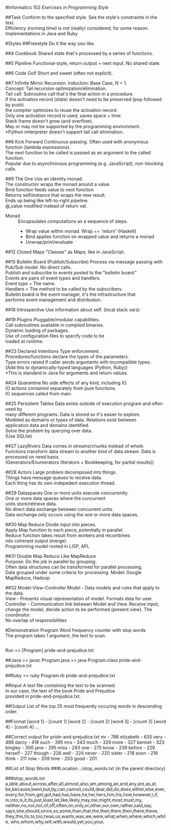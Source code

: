 #Informatics 102
*Exercises in Programming Style*

##Task
Conform to the specified style. See the style's constraints in the text.  
Efficiency (running time) is not (really) considered, for some reason.  
Implementations in Java and Ruby

#Styles
##Freestyle
Do it the way you like.

##4 Cookbook
Shared state that's processed by a series of functions.
	
##5 Pipeline
Functional-style, return output = next input. No shared state.

##6 Code Golf
Short and sweet (often not explicit).
	
##7 Infinite Mirror
Recursion. Induction: Base Case, N + 1.  
Concept: Tail recursion optimization/elimination.  
Tail call: Subroutine call that's the final action in a procedure.  
If the activation record (state) doesn't need to be preserved (pop followed by push)  
the compiler optimizes to reuse the activation record.  
Only one activation record is used, saves space + time.  
Stack frame doesn't grow (and overflow).  
May or may not be supported by the programming environment.  
*Python imterpreter doesn't support tail call elimination.
	
##8 Kick Forward
Continuous-passing. Often used with anonymous function (lambda expressions).  
The next function to be called is passed as an argument to the called function.  
Popular due to asynchronous programming (e.g. JavaScript), non-blocking calls.

##9 The One
Use an identity monad.  
The constructor wraps the monad around a value.  
Bind function feeds value to next function.  
Returns self/instance that wraps the new result.  
Ends up being like left-to-right pipeline.  
@_value modified instead of return val.

<dl>	
	<dt>Monad</dt>
	<dd>
		Encapsulates computations as a sequence of steps.
		<ul>
			<li>Wrap value within monad. Wrap == 'return' (Haskell)</li>
			<li>Bind applies function on wrapped value and returns a monad</li>
			<li>Unwrap/print/evaluate</li>
		</ul>
	</dd>
</dl>

##12 Closed Maps
"Classes" as Maps, like in JavaScript.

##15 Bulletin Board (Publish/Subscribe)
Process via message passing with Pub/Sub model. No direct calls.  
Publish and subscribe to events posted to the "bulletin board."  
Events are pairs of event types and handlers.  
Event type 	= The name.  
Handlers 	= The method to be called by the subscribers.  
Bulletin board is the event manager, it's the infrastructure that  
performs event management and distribution.

##16 Introspective
Use information about self. (local stack vars)
	
##19 Plugins
Pluggable/modular capabilities.  
Call subroutines available in compiled binaries.  
Dynamic loading of packages.  
Use of configuration files to specify code to be  
loaded at runtime.

##23 Declared Intentions
Type enforcement.  
Procedures/functions declare the types of the parameters.  
Type errors raised if caller sends arguments with incompatible types.  
(Add this to dynamically-typed languages (Python, Ruby))  
*This is standard in Java for arguments and return values.
	
##24 Quarantine
No side effects of any kind, including IO.  
IO actions contained separately from pure functions.  
IO sequences called from main.

##25 Persistent Tables
Data exists outside of execution program and often used by  
many different programs. Data is stored so it's easier to explore.  
Modeled as domains or types of data. Relations exist between  
application data and domains identified.  
Solve the problem by querying over data.  
(Use SQLite)

##27 LazyRivers
Data comes in streams/chunks instead of whole.  
Functions transform data stream to another kind of data stream. 
Data is processed on need basis.  
(Generators/Enumerators (Iterators + Bookkeeping, for partial results))

##28 Actors
Large problem decomposed into things.  
Things have message queues to receive data.  
Each thing has its own indepedent execution thread.  

##29 Dataspaces
One or more units execute concurrently.  
One or more data spaces where the concurrent  
units store/retrieve data.  
No direct data exchange between concurrent units.  
Data exchange only occurs using the one or more data spaces.

##30 Map Reduce
Divide input into pieces.  
Apply Map function to each piece, potentially in parallel.  
Reduce function takes result from workers and recombines  
into coherant output (merge).  
Programming model rooted in LISP, APL

##31 Double Map Reduce
Like MapReduce  
Purpose: Do the job in parallel by grouping.  
Often data structures can be transformed for parallel processing.  
Data grouped under some criteria for processing.
Model: Google MapReduce, Hadoop

##32 Model-View-Controller
Model - Data models and rules that apply to the data.  
View - Presents visual representation of model. Formats data for user.  
Controller - Communication link between Model and View. Receive input,  
change the model, decide action to be performed (present view).  The coordinator.  
No overlap of responsibilities

#Demonstration Program
Word frequency counter with stop words  
The program takes 1 argument, the text to scan.

##
Run
	>> [Program] pride-and-prejudice.txt

##Java
	>> javac Program.java
	>> java  Program.class pride-and-prejudice.txt

##Ruby
	>> ruby Program.rb pride-and-prejudice.txt


##Input
A text file containing the text to be scanned.  
In our case, the text of the book Pride and Prejudice  
provided in pride-and-prejudice.txt.

##Output
List of the top 25 most frequently occuring words in descending order.

##Format
	[word 1] - [count 1]
	[word 2] - [count 2]
	[word 3] - [count 3]
	[word 4] - [count 4]
	...

##Correct output for pride-and-prejudice.txt
	mr - 786
	elizabeth - 635
	very - 488
	darcy - 418
	such - 395
	mrs - 343
	much - 329
	more - 327
	bennet - 323
	bingley - 306
	jane - 295
	miss - 283
	one - 275
	know - 239
	before - 229
	herself - 227
	though - 226
	well - 224
	never - 220
	sister - 218
	soon - 216
	think - 211
	now - 209
	time - 203
	good - 201

##List of Stop Words
###Location
    ../stop_words.txt  (in the parent directory)

###stop_words.txt
    a,able,about,across,after,all,almost,also,am,among,an,and,any,are,as,at,
	be,because,been,but,by,can,cannot,could,dear,did,do,does,either,else,ever,
	every,for,from,get,got,had,has,have,he,her,hers,him,his,how,however,i,if,
	in,into,is,it,its,just,least,let,like,likely,may,me,might,most,must,my,
	neither,no,nor,not,of,off,often,on,only,or,other,our,own,rather,said,say,
	says,she,should,since,so,some,than,that,the,their,them,then,there,these,
	they,this,tis,to,too,twas,us,wants,was,we,were,what,when,where,which,while,
	who,whom,why,will,with,would,yet,you,your,

